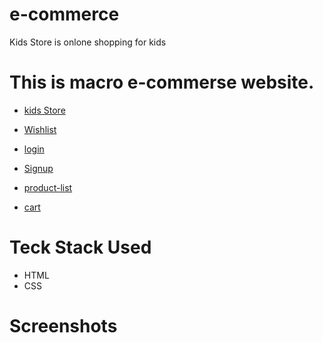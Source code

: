 # e-commerce

Kids Store is onlone shopping for kids

# This is macro e-commerse website.

* [kids Store](https://friendly-feynman-ccbe74.netlify.app/)
* [Wishlist](https://friendly-feynman-ccbe74.netlify.app/wishlist/wish-list.html)

* [login](https://friendly-feynman-ccbe74.netlify.app/authentication/login)

* [Signup](https://friendly-feynman-ccbe74.netlify.app/authentication/login#)
* [product-list](https://friendly-feynman-ccbe74.netlify.app/product%20list/product-list.html)
* [cart](https://friendly-feynman-ccbe74.netlify.app/cart/cart.html)

# Teck Stack Used

* HTML
* CSS

# Screenshots

